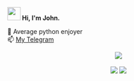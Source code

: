 <b><img src="https://media.giphy.com/media/5kq0GCjHA8Rwc/giphy.gif" width="30px"> Hi, I'm John.</b>

🐍 Average python enjoyer</br>
📫 <a href='https://t.me/john_phonk'>My Telegram</a></br>


<div align="center" style="text-align:center">

  <img src="https://komarev.com/ghpvc/?username=john-phonk&color=565f89&style=flat"/></br></br>
  <img src="https://github-readme-stats.vercel.app/api?&show_icons=true&theme=tokyonight&show_icons=true&username=john-phonk"/>
  <a href="#"><img src="https://github-readme-streak-stats.herokuapp.com/?user=john-phonk&theme=tokyonight">
</div>
